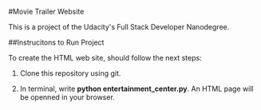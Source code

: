 #Movie Trailer Website

This is a project of the Udacity's Full Stack Developer Nanodegree.

##Instrucitons to Run Project

To create the HTML web site, should follow the next steps:

1. Clone this repository using git.

2. In terminal, write __python entertainment_center.py__. An HTML page will be openned in your browser.
